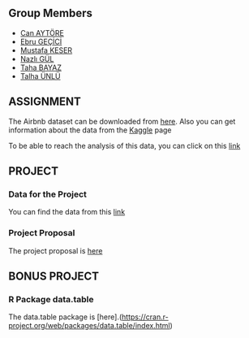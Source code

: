 ## Group Members
- [Can AYTÖRE](https://pjournal.github.io/boun01-canaytore)
- [Ebru GEÇİCİ](https://pjournal.github.io/boun01-EbruGecici)
- [Mustafa KESER](https://pjournal.github.io/boun01-mustafa-keser)
- [Nazlı GÜL](https://pjournal.github.io/boun01-NazliGul)
- [Taha BAYAZ](https://pjournal.github.io/boun01-TahaBayaz)
- [Talha ÜNLÜ](https://pjournal.github.io/boun01-TalhaUnlu)

## ASSIGNMENT

The Airbnb dataset can be downloaded from [here](https://storage.googleapis.com/kaggle-data-sets/268833%2F611395%2Fcompressed%2FAB_NYC_2019.csv.zip?GoogleAccessId=gcp-kaggle-com@kaggle-161607.iam.gserviceaccount.com&Expires=1598642124&Signature=qgshwFSOlgT6L9WsrqCg%2FBiQ34w36AERvwxLxbEbxOzwN4fbSEhJSG2c%2FM3cYZRjTR1slJ7iDMTA%2F1VjXtE9KdVCWWDKFOFauVeYiBrfWlp0r2bd%2B%2FwH9pRc0Y9bssOgnGfLs3UJQbAfhsohQ%2BgQCFOc0iqeuK%2B4oDcu%2Biljh8Ib%2FxcGc6oP59FAAGuuZtoWr0JbURlTX1g8sC1nct3AqqptnBXVYoDj3ZKLST4tspCK0xGTDQxpG5ez%2FG7WyHOsLcjXgw3y5tnzxaUe8Vz3FGVV5o6wYhVvHd5EGnG0dUJXGfUv9LjIZznWFJubkZ%2Bnna51W101imu6JZsGb8lKOA%3D%3D). Also you can get information about the data from the [Kaggle](https://www.kaggle.com/dgomonov/new-york-city-airbnb-open-data) page

To be able to reach the analysis of this data, you can click on this [link](https://www.google.com/)

## PROJECT

### Data for the Project

You can find the data from this [link](https://www.kaggle.com/alpertemel/turkey-car-market-2020)

### Project Proposal

The project proposal is [here](https://pjournal.github.io/boun01g-data-mine-r-s/Project/Proposal.html)

## BONUS PROJECT

### R Package data.table 
The data.table package is [here].(https://cran.r-project.org/web/packages/data.table/index.html)
